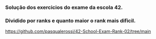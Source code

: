 ### Solução dos exercicios do exame da escola 42. 

### Dividido por ranks e quanto maior o rank mais dificil.

https://github.com/pasqualerossi/42-School-Exam-Rank-02/tree/main
